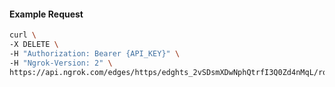 <!-- Code generated for API Clients. DO NOT EDIT. -->

#### Example Request

```bash
curl \
-X DELETE \
-H "Authorization: Bearer {API_KEY}" \
-H "Ngrok-Version: 2" \
https://api.ngrok.com/edges/https/edghts_2vSDsmXDwNphQtrfI3Q0Zd4nMqL/routes/edghtsrt_2vSDsopuAkxfUOqMyknBtXw3bRG/saml
```
